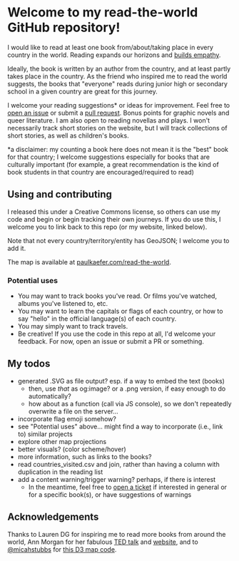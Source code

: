 # Welcome to my read-the-world GitHub repository!
I would like to read at least one book from/about/taking place in every country in the world. 
Reading expands our horizons and [builds empathy](https://www.theguardian.com/books/2013/oct/15/neil-gaiman-future-libraries-reading-daydreaming).

Ideally, the book is written by an author from the country, and at least partly takes place in the country. As the friend who inspired me to read the world suggests, the books that "everyone" reads during junior high or secondary school in a given country are great for this journey.

I welcome your reading suggestions* or ideas for improvement. Feel free to [open an issue](https://github.com/paulkaefer/read-the-world/issues)
or submit a [pull request](https://github.com/paulkaefer/read-the-world/pulls). Bonus points for graphic novels and queer literature. I am also open to reading novellas and plays. I won't necessarily track short stories on the website, but I will track collections of short stories, as well as children's books.

*a disclaimer: my counting a book here does not mean it is the "best" book for that country; I welcome suggestions especially for books that are culturally important (for example, a great recommendation is the kind of book students in that country are encouraged/required to read)

## Using and contributing
I released this under a Creative Commons license,
so others can use my code and begin or begin tracking their own journeys.
If you do use this, I welcome you to link back to this repo (or my website, linked below).

Note that not every country/territory/entity has GeoJSON;
I welcome you to add it.

The map is available at [paulkaefer.com/read-the-world](http://paulkaefer.com/read-the-world/).

### Potential uses
* You may want to track books you've read. Or films you've watched, albums you've listened to, etc.
* You may want to learn the capitals or flags of each country, or how to say "hello" in the official language(s) of each country.
* You may simply want to track travels.
* Be creative! If you use the code in this repo at all, I'd welcome your feedback. For now, open an issue or submit a PR or something.

## My todos
* generated .SVG as file output? esp. if a way to embed the text (books)
  * then, use *that* as og:image? or a .png version, if easy enough to do automatically?
  * how about as a function (call via JS console), so we don't repeatedly overwrite a file on the server...
* incorporate flag emoji somehow?
* see "Potential uses" above... might find a way to incorporate (i.e., link to) similar projects
* explore other map projections
* better visuals? (color scheme/hover)
* more information, such as links to the books?
* read countries_visited.csv and join, rather than having a column with duplication in the reading list
* add a content warning/trigger warning? perhaps, if there is interest
  * In the meantime, feel free to [open a ticket](https://github.com/paulkaefer/read-the-world/issues) if interested in general or for a specific book(s), or have suggestions of warnings

## Acknowledgements
Thanks to Lauren DG for inspiring me to read more books from around the world, Ann Morgan for her fabulous [TED talk](http://www.ted.com/talks/ann_morgan_my_year_reading_a_book_from_every_country_in_the_world) and [website](https://ayearofreadingtheworld.com/thelist/), and to [@micahstubbs](https://github.com/micahstubbs) for [this D3 map code](http://bl.ocks.org/micahstubbs/8e15870eb432a21f0bc4d3d527b2d14f).

